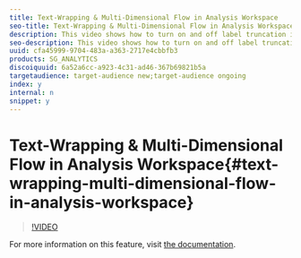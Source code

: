 ```yaml
---
title: Text-Wrapping & Multi-Dimensional Flow in Analysis Workspace
seo-title: Text-Wrapping & Multi-Dimensional Flow in Analysis Workspace
description: This video shows how to turn on and off label truncation in your flow visualization. Also, learn to drag and drop dimensions on to your flow for multi-dimensional flow analysis.
seo-description: This video shows how to turn on and off label truncation in your flow visualization. Also, learn to drag and drop dimensions on to your flow for multi-dimensional flow analysis.
uuid: cfa45999-9704-483a-a363-2717e4cbbfb3
products: SG_ANALYTICS
discoiquuid: 6a52a6cc-a923-4c31-ad46-367b69821b5a
targetaudience: target-audience new;target-audience ongoing
index: y
internal: n
snippet: y
---
```


# Text-Wrapping & Multi-Dimensional Flow in Analysis Workspace{#text-wrapping-multi-dimensional-flow-in-analysis-workspace}

>[!VIDEO](https://video.tv.adobe.com/v/24041/?quality=12)

For more information on this feature, visit [the documentation](https://marketing.adobe.com/resources/help/en_US/analytics/analysis-workspace/flow.html).
